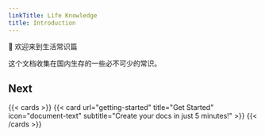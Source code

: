 ```yaml
---
linkTitle: Life Knowledge
title: Introduction
---
```


👋 欢迎来到生活常识篇

<!--more-->

这个文档收集在国内生存的一些必不可少的常识。

## Next

{{< cards >}}
  {{< card url="getting-started" title="Get Started" icon="document-text" subtitle="Create your docs in just 5 minutes!" >}}
{{< /cards >}}
